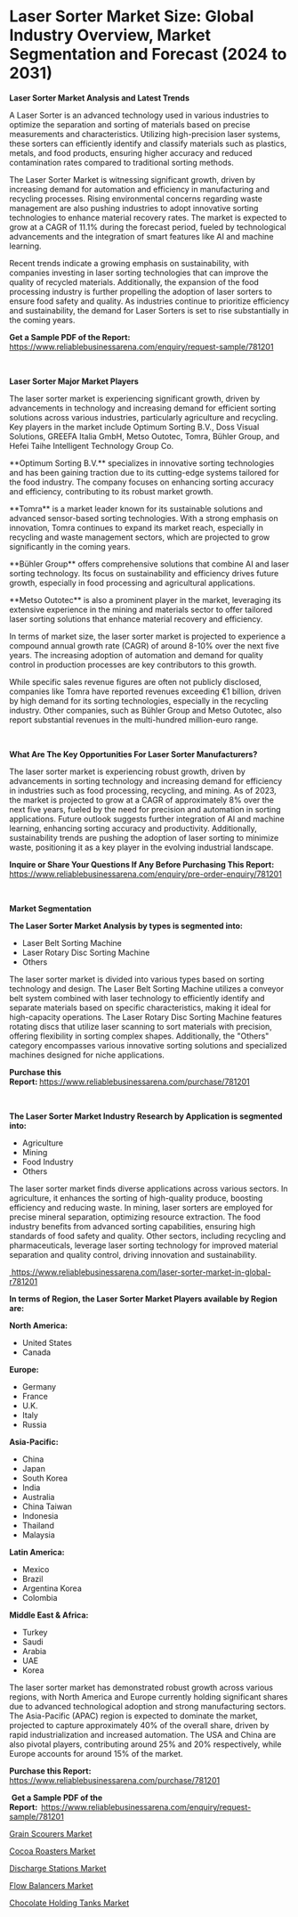 <p><h1>Laser Sorter Market Size: Global Industry Overview, Market Segmentation and Forecast (2024 to 2031)</h1></p><p><strong>Laser Sorter Market Analysis and Latest Trends</strong></p>
<p><p>A Laser Sorter is an advanced technology used in various industries to optimize the separation and sorting of materials based on precise measurements and characteristics. Utilizing high-precision laser systems, these sorters can efficiently identify and classify materials such as plastics, metals, and food products, ensuring higher accuracy and reduced contamination rates compared to traditional sorting methods. </p><p>The Laser Sorter Market is witnessing significant growth, driven by increasing demand for automation and efficiency in manufacturing and recycling processes. Rising environmental concerns regarding waste management are also pushing industries to adopt innovative sorting technologies to enhance material recovery rates. The market is expected to grow at a CAGR of 11.1% during the forecast period, fueled by technological advancements and the integration of smart features like AI and machine learning. </p><p>Recent trends indicate a growing emphasis on sustainability, with companies investing in laser sorting technologies that can improve the quality of recycled materials. Additionally, the expansion of the food processing industry is further propelling the adoption of laser sorters to ensure food safety and quality. As industries continue to prioritize efficiency and sustainability, the demand for Laser Sorters is set to rise substantially in the coming years.</p></p>
<p><strong>Get a Sample PDF of the Report:&nbsp;</strong> <a href="https://www.reliablebusinessarena.com/enquiry/request-sample/781201?utm_campaign=1399&utm_medium=2&utm_source=Github&utm_content=ia&utm_term=15102024&utm_id=laser-sorter">https://www.reliablebusinessarena.com/enquiry/request-sample/781201</a></p>
<p>&nbsp;</p>
<p><strong>Laser Sorter Major Market Players</strong></p>
<p><p>The laser sorter market is experiencing significant growth, driven by advancements in technology and increasing demand for efficient sorting solutions across various industries, particularly agriculture and recycling. Key players in the market include Optimum Sorting B.V., Doss Visual Solutions, GREEFA Italia GmbH, Metso Outotec, Tomra, Bühler Group, and Hefei Taihe Intelligent Technology Group Co.</p><p>**Optimum Sorting B.V.** specializes in innovative sorting technologies and has been gaining traction due to its cutting-edge systems tailored for the food industry. The company focuses on enhancing sorting accuracy and efficiency, contributing to its robust market growth.</p><p>**Tomra** is a market leader known for its sustainable solutions and advanced sensor-based sorting technologies. With a strong emphasis on innovation, Tomra continues to expand its market reach, especially in recycling and waste management sectors, which are projected to grow significantly in the coming years. </p><p>**Bühler Group** offers comprehensive solutions that combine AI and laser sorting technology. Its focus on sustainability and efficiency drives future growth, especially in food processing and agricultural applications.</p><p>**Metso Outotec** is also a prominent player in the market, leveraging its extensive experience in the mining and materials sector to offer tailored laser sorting solutions that enhance material recovery and efficiency.</p><p>In terms of market size, the laser sorter market is projected to experience a compound annual growth rate (CAGR) of around 8-10% over the next five years. The increasing adoption of automation and demand for quality control in production processes are key contributors to this growth.</p><p>While specific sales revenue figures are often not publicly disclosed, companies like Tomra have reported revenues exceeding €1 billion, driven by high demand for its sorting technologies, especially in the recycling industry. Other companies, such as Bühler Group and Metso Outotec, also report substantial revenues in the multi-hundred million-euro range.</p></p>
<p>&nbsp;</p>
<p><strong>What Are The Key Opportunities For Laser Sorter Manufacturers?</strong></p>
<p><p>The laser sorter market is experiencing robust growth, driven by advancements in sorting technology and increasing demand for efficiency in industries such as food processing, recycling, and mining. As of 2023, the market is projected to grow at a CAGR of approximately 8% over the next five years, fueled by the need for precision and automation in sorting applications. Future outlook suggests further integration of AI and machine learning, enhancing sorting accuracy and productivity. Additionally, sustainability trends are pushing the adoption of laser sorting to minimize waste, positioning it as a key player in the evolving industrial landscape.</p></p>
<p><strong>Inquire or Share Your Questions If Any Before Purchasing This Report:</strong> <a href="https://www.reliablebusinessarena.com/enquiry/pre-order-enquiry/781201?utm_campaign=1399&utm_medium=2&utm_source=Github&utm_content=ia&utm_term=15102024&utm_id=laser-sorter">https://www.reliablebusinessarena.com/enquiry/pre-order-enquiry/781201</a></p>
<p>&nbsp;</p>
<p><strong>Market Segmentation</strong></p>
<p><strong>The Laser Sorter Market Analysis by types is segmented into:</strong></p>
<p><ul><li>Laser Belt Sorting Machine</li><li>Laser Rotary Disc Sorting Machine</li><li>Others</li></ul></p>
<p><p>The laser sorter market is divided into various types based on sorting technology and design. The Laser Belt Sorting Machine utilizes a conveyor belt system combined with laser technology to efficiently identify and separate materials based on specific characteristics, making it ideal for high-capacity operations. The Laser Rotary Disc Sorting Machine features rotating discs that utilize laser scanning to sort materials with precision, offering flexibility in sorting complex shapes. Additionally, the "Others" category encompasses various innovative sorting solutions and specialized machines designed for niche applications.</p></p>
<p><strong>Purchase this Report:&nbsp;</strong><a href="https://www.reliablebusinessarena.com/purchase/781201?utm_campaign=1399&utm_medium=2&utm_source=Github&utm_content=ia&utm_term=15102024&utm_id=laser-sorter">https://www.reliablebusinessarena.com/purchase/781201</a></p>
<p>&nbsp;</p>
<p><strong>The Laser Sorter Market Industry Research by Application is segmented into:</strong></p>
<p><ul><li>Agriculture</li><li>Mining</li><li>Food Industry</li><li>Others</li></ul></p>
<p><p>The laser sorter market finds diverse applications across various sectors. In agriculture, it enhances the sorting of high-quality produce, boosting efficiency and reducing waste. In mining, laser sorters are employed for precise mineral separation, optimizing resource extraction. The food industry benefits from advanced sorting capabilities, ensuring high standards of food safety and quality. Other sectors, including recycling and pharmaceuticals, leverage laser sorting technology for improved material separation and quality control, driving innovation and sustainability.</p></p>
<p><a href="https://www.reliablebusinessarena.com/laser-sorter-market-in-global-r781201?utm_campaign=1399&utm_medium=2&utm_source=Github&utm_content=ia&utm_term=15102024&utm_id=laser-sorter">&nbsp;https://www.reliablebusinessarena.com/laser-sorter-market-in-global-r781201</a></p>
<p><strong>In terms of Region, the Laser Sorter Market Players available by Region are:</strong></p>
<p>
    <p> <strong> North America: </strong>
        <ul>
            <li>United States</li>
            <li>Canada</li>
        </ul>
        </p> 
    <p> <strong> Europe: </strong>
        <ul>
            <li>Germany</li>
            <li>France</li>
            <li>U.K.</li>
            <li>Italy</li>
            <li>Russia</li>
        </ul>
        </p> 
    <p> <strong> Asia-Pacific: </strong>
        <ul>
            <li>China</li>
            <li>Japan</li>
            <li>South Korea</li>
            <li>India</li>
            <li>Australia</li>
            <li>China Taiwan</li>
            <li>Indonesia</li>
            <li>Thailand</li>
            <li>Malaysia</li>
        </ul>
        </p> 
    <p> <strong> Latin America: </strong>
        <ul>
            <li>Mexico</li>
            <li>Brazil</li>
            <li>Argentina Korea</li>
            <li>Colombia</li>
        </ul>
        </p> 
    <p> <strong> Middle East & Africa: </strong>
        <ul>
            <li>Turkey</li>
            <li>Saudi</li>
            <li>Arabia</li>
            <li>UAE</li>
            <li>Korea</li>
        </ul>
    </p>
    </p>
<p><p>The laser sorter market has demonstrated robust growth across various regions, with North America and Europe currently holding significant shares due to advanced technological adoption and strong manufacturing sectors. The Asia-Pacific (APAC) region is expected to dominate the market, projected to capture approximately 40% of the overall share, driven by rapid industrialization and increased automation. The USA and China are also pivotal players, contributing around 25% and 20% respectively, while Europe accounts for around 15% of the market.</p></p>
<p><strong>Purchase this Report: </strong><a href="https://www.reliablebusinessarena.com/purchase/781201?utm_campaign=1399&utm_medium=2&utm_source=Github&utm_content=ia&utm_term=15102024&utm_id=laser-sorter">https://www.reliablebusinessarena.com/purchase/781201</a></p>
<p>&nbsp;<strong>Get a Sample PDF of the Report:&nbsp;&nbsp;</strong><a href="https://www.reliablebusinessarena.com/enquiry/request-sample/781201?utm_campaign=1399&utm_medium=2&utm_source=Github&utm_content=ia&utm_term=15102024&utm_id=laser-sorter">https://www.reliablebusinessarena.com/enquiry/request-sample/781201</a></p>
<p><strong></strong></p>
<p><p><a href="https://www.linkedin.com/pulse/global-grain-scourers-industry-analysis-report-market-size-share-4niwf?trk=public_post_embed_feed-article-content&utm_campaign=1399&utm_medium=2&utm_source=Github&utm_content=ia&utm_term=15102024&utm_id=laser-sorter">Grain Scourers Market</a></p><p><a href="https://www.linkedin.com/pulse/global-cocoa-roasters-industry-analysis-report-market-size-g3c4f?trk=public_post_embed_feed-article-content&utm_campaign=1399&utm_medium=2&utm_source=Github&utm_content=ia&utm_term=15102024&utm_id=laser-sorter">Cocoa Roasters Market</a></p><p><a href="https://www.linkedin.com/pulse/discharge-stations-market-global-insights-sales-trends-10ggf?trk=public_post_embed_feed-article-content&utm_campaign=1399&utm_medium=2&utm_source=Github&utm_content=ia&utm_term=15102024&utm_id=laser-sorter">Discharge Stations Market</a></p><p><a href="https://www.linkedin.com/pulse/flow-balancers-market-research-report-exploring-size-revenue-ynvdf?trk=public_post_embed_feed-article-content&utm_campaign=1399&utm_medium=2&utm_source=Github&utm_content=ia&utm_term=15102024&utm_id=laser-sorter">Flow Balancers Market</a></p><p><a href="https://www.linkedin.com/pulse/unveiling-market-trends-global-chocolate-holding-tanks-growth-i3gof?trk=public_post_embed_feed-article-content&utm_campaign=1399&utm_medium=2&utm_source=Github&utm_content=ia&utm_term=15102024&utm_id=laser-sorter">Chocolate Holding Tanks Market</a></p></p>